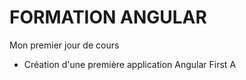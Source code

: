 # FORMATION ANGULAR

Mon premier jour de cours
  - Création d'une première application Angular First A
